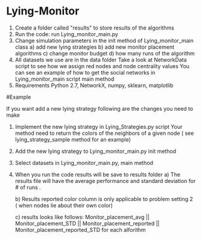 # Lying-Monitor

1) Create a folder called "results" to store results of the algorithms
2) Run the code: run Lying_monitor_main.py
3) Change simulation parameters in the init method of Lying_monitor_main class
	a) add new lying strategies 
	b) add new monitor placement algorithms
	c) change monitor budget
	d) how many runs of the algorithm
4) All datasets we use are in the data folder
	Take a look at NetworkData script to see how we assign red nodes and node centrality values
	You can see an example of how to get the social networks in Lying_monitor_main script main 		method
5) Requirements
	Python 2.7, NetworkX, numpy, sklearn, matplotlib
	
	
	
#Example

If you  want add a new lying strategy following are the changes you need to make

1) Implement the new lying strategy in Lying_Strategies.py script
	Your method need to return the colors of the neighbors of a given node ( see lying_strategy_sample method for an example)

2) Add the new lying strategy to Lying_monitor_main.py init method

3) Select datasets in Lying_monitor_main.py, main method

4) When you run the code results will be save to results folder
	a) The results file will have the average performance and standard deviation for # of runs .
	
	b) Results reported color column is only applicable to problem setting 2 ( when nodes lie about their own color)
	
	c) results looks like follows:
	Monitor_placement_avg || Monitor_placement_STD || Monitor_placement_reported || Monitor_placement_reported_STD for each alforithm
	